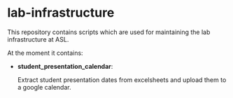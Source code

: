 # lab-infrastructure

This repository contains scripts which are used for maintaining the lab infrastructure at ASL.

At the moment it contains: 

- **student_presentation_calendar**:

  Extract student presentation dates from excelsheets and upload them to a google calendar.
